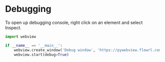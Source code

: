 # Debugging

To open up debugging console, right click on an element and select Inspect.

``` python
import webview

if __name__ == '__main__':
    webview.create_window('Debug window', 'https://pywebview.flowrl.com/hello')
    webview.start(debug=True)
```